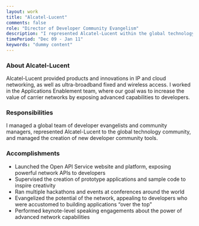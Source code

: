 ```yaml
---
layout: work
title: "Alcatel-Lucent"
comments: false
role: "Director of Developer Community Evangelism"
description: "I represented Alcatel-Lucent within the global technology community and built platforms for engagement."
timePeriod: "Dec 09 - Jan 11"
keywords: "dummy content"
---
```


### About Alcatel-Lucent

Alcatel-Lucent provided products and innovations in IP and cloud networking, as well as ultra-broadband fixed and wireless access. I worked in the Applications Enablement team, where our goal was to increase the value of carrier networks by exposing advanced capabilities to developers.

### Responsibilities

I managed a global team of developer evangelists and community managers, represented Alcatel-Lucent to the global technology community, and managed the creation of new developer community tools.

### Accomplishments

* Launched the Open API Service website and platform, exposing powerful network APIs to developers
* Supervised the creation of prototype applications and sample code to inspire creativity
* Ran multiple hackathons and events at conferences around the world
* Evangelized the potential of the network, appealing to developers who were accustomed to building applications “over the top”
* Performed keynote-level speaking engagements about the power of advanced network capabilities
